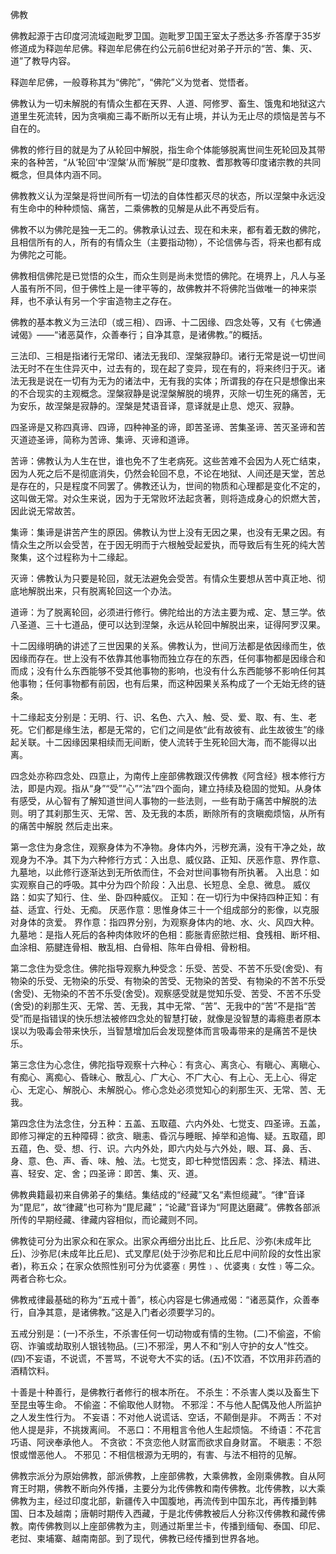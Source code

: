 佛教

佛教起源于古印度河流域迦毗罗卫国。迦毗罗卫国王室太子悉达多·乔答摩于35岁修道成为释迦牟尼佛。释迦牟尼佛在约公元前6世纪对弟子开示的“苦、集、灭、道”了教导内容。

释迦牟尼佛，一般尊称其为“佛陀”，“佛陀”义为觉者、觉悟者。

佛教认为一切未解脱的有情众生都在天界、人道、阿修罗、畜生、饿鬼和地狱这六道里生死流转，因为贪嗔痴三毒不断所以无有止境，并认为无止尽的烦恼是苦与不自在的。

佛教的修行目的就是为了从轮回中解脱，指生命个体能够脱离世间生死轮回及其带来的各种苦，“从‘轮回’中‘涅槃’从而‘解脱’”是印度教、耆那教等印度诸宗教的共同概念，但具体内涵不同。

佛教教义认为涅槃是将世间所有一切法的自体性都灭尽的状态，所以涅槃中永远没有生命中的种种烦恼、痛苦，二乘佛教的见解是从此不再受后有。

佛教不以为佛陀是独一无二的。佛教承认过去、现在和未来，都有着无数的佛陀，且相信所有的人，所有的有情众生（主要指动物），不论信佛与否，将来也都有成为佛陀之可能。

佛教相信佛陀是已觉悟的众生，而众生则是尚未觉悟的佛陀。在境界上，凡人与圣人虽有所不同，但于佛性上是一律平等的，故佛教并不将佛陀当做唯一的神来崇拜，也不承认有另一个宇宙造物主之存在。

佛教的基本教义为三法印（或三相）、四谛、十二因缘、四念处等，又有《七佛通诫偈》——“诸恶莫作，众善奉行；自净其意，是诸佛教。”的概括。

三法印、三相是指诸行无常印、诸法无我印、涅槃寂静印。诸行无常是说一切世间法无时不在生住异灭中，过去有的，现在起了变异，现在有的，将来终归于灭。诸法无我是说在一切有为无为的诸法中，无有我的实体；所谓我的存在只是想像出来的不合现实的主观概念。涅槃寂静是说涅槃解脱的境界，灭除一切生死的痛苦，无为安乐，故涅槃是寂静的。涅槃是梵语音译，意译就是止息、熄灭、寂静。

四圣谛是又称四真谛、四谛，四种神圣的谛，即苦圣谛、苦集圣谛、苦灭圣谛和苦灭道迹圣谛，简称为苦谛、集谛、灭谛和道谛。

苦谛：佛教认为人生在世，谁也免不了生老病死。这些苦难不会因为人死亡结束，因为人死之后不是彻底消失，仍然会轮回不息，不论在地狱、人间还是天堂，苦总是存在的，只是程度不同罢了。佛教还认为，世间的物质和心理都是变化不定的，这叫做无常。对众生来说，因为于无常败坏法起贪著，则将造成身心的炽燃大苦，因此说无常故苦。

集谛：集谛是讲苦产生的原因。佛教认为世上没有无因之果，也没有无果之因。有情众生之所以会受苦，在于因无明而于六根触受起爱执，而导致后有生死的纯大苦聚集，这个过程称为十二缘起。

灭谛：佛教认为只要是轮回，就无法避免会受苦。有情众生要想从苦中真正地、彻底地解脱出来，只有脱离轮回这一个办法。

道谛：为了脱离轮回，必须进行修行。佛陀给出的方法主要为戒、定、慧三学。依八圣道、三十七道品，便可以达到涅槃，永远从轮回中解脱出来，证得阿罗汉果。

十二因缘明确的讲述了三世因果的关系。佛教认为，世间万法都是依因缘而生，依因缘而存在。世上没有不依靠其他事物而独立存在的东西，任何事物都是因缘合和而成；没有什么东西能够不受其他事物的影响，也没有什么东西能够不影响任何其他事物；任何事物都有前因，也有后果，而这种因果关系构成了一个无始无终的链条。

十二缘起支分别是：无明、行、识、名色、六入、触、受、爱、取、有、生、老死。它们都是缘生法，都是无常的，它们之间是依“此有故彼有、此生故彼生”的缘起关联。十二因缘因果相续而无间断，使人流转于生死轮回大海，而不能得以出离。

四念处亦称四念处、四意止，为南传上座部佛教跟汉传佛教《阿含经》根本修行方法，即是内观。指从“身”“受”“心”“法”四个面向，建立持续及稳固的觉知。从身体有感受，从心智有了解知道世间人事物的一些法则，一些有助于痛苦中解脱的法则。明了其刹那生灭、无常、苦、及无我的本质，断除所有的贪瞋痴烦恼，从所有的痛苦中解脱 然后走出来。

第一念住为身念住，观察身体为不净物。身体内外，污秽充满，没有干净之处，故观身为不净。其下为六种修行方式：入出息、威仪路、正知、厌恶作意、界作意、九墓地，以此修行逐渐达到无所依而住，不会对世间事物有所执著。
    入出息：如实观察自己的呼吸。其中分为四个阶段：入出息、长短息、全息、微息。
    威仪路：如实了知行、住、坐、卧四种威仪。
    正知：在一切行为中保持四种正知：有益、适宜、行处、无痴。
    厌恶作意：思惟身体三十一个组成部分的影像，以克服对身体的贪爱。
    界作意：指四界分别，为观察身体内的地、水、火、风四大种。
    九墓地：是指人死后的各种肉体败坏的色相：膨胀青瘀脓烂相、食残相、断坏相、血涂相、筋腱连骨相、散乱相、白骨相、陈年白骨相、骨粉相。

第二念住为受念住。佛陀指导观察九种受念：乐受、苦受、不苦不乐受(舍受)、有物染的乐受、无物染的乐受、有物染的苦受、无物染的苦受、有物染的不苦不乐受(舍受)、无物染的不苦不乐受(舍受)。观察感受就是觉知乐受、苦受、不苦不乐受(舍受)的刹那生灭、无常、苦、无我，其中无常、“苦”、无我中的“苦”不是指“苦受”而是指错误的快乐想法被修四念处的智慧打破，就像是没智慧的毒瘾患者原本误以为吸毒会带来快乐，当智慧增加后会发现整体而言吸毒带来的是痛苦不是快乐。

第三念住为心念住，佛陀指导观察十六种心：有贪心、离贪心、有瞋心、离瞋心、有痴心、离痴心、昏昧心、散乱心、广大心、不广大心、有上心、无上心、得定心、无定心、解脱心、未解脱心。修心念处必须觉知心的刹那生灭、无常、苦、无我。

第四念住为法念住，分五种：五盖、五取蕴、六内外处、七觉支、四圣谛。五盖，即修习禅定的五种障碍：欲贪、瞋恚、昏沉与睡眠、掉举和追悔、疑。五取蕴，即五蕴，色、受、想、行、识。六内外处，即六内处与六外处，眼、耳、鼻、舌、身、意、色、声、香、味、触、法。七觉支，即七种觉悟因素：念、择法、精进、喜、轻安、定、舍；四圣谛：即苦、集、灭、道。

佛教典籍最初来自佛弟子的集结。集结成的“经藏”又名“素怛缆藏”。“律”音译为“毘尼”，故“律藏”也可称为“毘尼藏”；“论藏”音译为“阿毘达磨藏”。佛教各部派所传的早期经藏、律藏内容相似，而论藏则不同。

佛教徒可分为出家众和在家众。出家众再细分出比丘、比丘尼、沙弥(未成年比丘)、沙弥尼(未成年比丘尼)、式叉摩尼(处于沙弥尼和比丘尼中间阶段的女性出家者)，称五众；在家众依照性别可分为优婆塞﹝男性﹞、优婆夷﹝女性﹞等二众。两者合称七众。

佛教戒律最基础的称为“五戒十善”，核心内容是七佛通戒偈：“诸恶莫作，众善奉行，自净其意，是诸佛教。”这是入门者必须要学习的。

五戒分别是：(一)不杀生，不杀害任何一切动物或有情的生物。(二)不偷盗，不偷窃、诈骗或劫取别人银钱物品。(三)不邪淫，男人不和“别人守护的女人”性交。(四)不妄语，不说谎，不詈骂，不说夸大不实的话。(五)不饮酒，不饮用非药酒的酒精饮料。

十善是十种善行，是佛教行者修行的根本所在。
    不杀生：不杀害人类以及畜生下至昆虫等生命。
    不偷盗：不偷取他人财物。
    不邪淫：不与他人配偶及他人所监护之人发生性行为。
    不妄语：不对他人说谎话、空话，不颠倒是非。
    不两舌：不对他人提是非，不挑拨离间。
    不恶口：不用粗言令他人生起烦恼。
    不绮语：不花言巧语、阿谀奉承他人。
    不贪欲：不贪恋他人财富而欲求自身财富。
    不瞋恚：不怨恨或憎恶他人。
    不邪见：不相信根源为无明的，有害、与法不相符的见解。

佛教宗派分为原始佛教，部派佛教，上座部佛教，大乘佛教，金刚乘佛教。自从阿育王时期，佛教不断向外传播，主要分为北传佛教和南传佛教。北传佛教，以大乘佛教为主，经过印度北部，新疆传入中国腹地，再流传到中国东北，再传播到韩国、日本及越南；唐朝时期传入西藏，于是北传佛教被后人分称汉传佛教和藏传佛教。南传佛教则以上座部佛教为主，则通过斯里兰卡，传播到缅甸、泰国、印尼、老挝、柬埔寨、越南南部。到了现代，佛教已经传播到世界各地。

